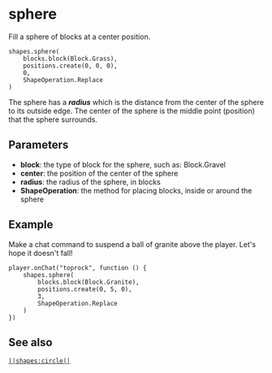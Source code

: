 # sphere

Fill a sphere of blocks at a center position.

```sig
shapes.sphere(
    blocks.block(Block.Grass),
    positions.create(0, 0, 0),
    0,
    ShapeOperation.Replace
)
```

The sphere has a ***radius*** which is the distance from the center of the sphere to its outside edge. The center of the sphere is the middle point (position) that the sphere surrounds.

## Parameters

* **block**: the type of block for the sphere, such as: Block.Gravel
* **center**: the position of the center of the sphere
* **radius**: the radius of the sphere, in blocks
* **ShapeOperation**: the method for placing blocks, inside or around the sphere

## Example

Make a chat command to suspend a ball of granite above the player. Let's hope it doesn't fall!

```blocks
player.onChat("toprock", function () {
    shapes.sphere(
        blocks.block(Block.Granite),
        positions.create(0, 5, 0),
        3,
        ShapeOperation.Replace
    )
})
```

## See also

[`||shapes:circle||`](/reference/shapes/circle)